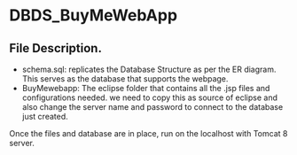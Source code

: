 # DBDS_BuyMeWebApp

## File Description.
- schema.sql: replicates the Database Structure as per the ER diagram. This serves as the database that supports the webpage.
- BuyMewebapp: The eclipse folder that contains all the .jsp files and configurations needed. we need to copy this as source of eclipse and also change the server name and password to connect to the database just created.

Once the files and database are in place, run on the localhost with Tomcat 8 server.
